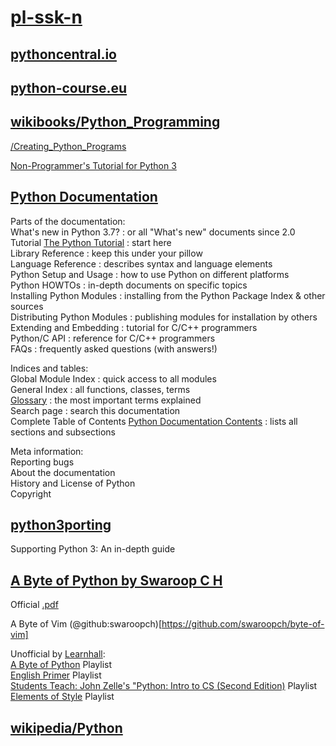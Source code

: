 # [pl-ssk-n](README.md)

## [pythoncentral.io](https://www.pythoncentral.io/)

## [python-course.eu](https://www.python-course.eu/)

## [wikibooks/Python_Programming](https://en.wikibooks.org/wiki/Python_Programming)

 [/Creating_Python_Programs](https://en.wikibooks.org/wiki/Python_Programming/Creating_Python_Programs)

 [Non-Programmer's Tutorial for Python 3](https://en.wikibooks.org/wiki/Non-Programmer%27s_Tutorial_for_Python_3)
## [Python Documentation](https://docs.python.org/)


  
Parts of the documentation:  
What's new in Python 3.7? : or all "What's new" documents since 2.0  
Tutorial [The Python Tutorial](https://docs.python.org/tutorial/index.html) : start here  
Library Reference : keep this under your pillow  
Language Reference : describes syntax and language elements  
Python Setup and Usage : how to use Python on different platforms  
Python HOWTOs : in-depth documents on specific topics  
Installing Python Modules : installing from the Python Package Index & other sources  
Distributing Python Modules : publishing modules for installation by others  
Extending and Embedding : tutorial for C/C++ programmers  
Python/C API : reference for C/C++ programmers  
FAQs : frequently asked questions (with answers!)  

Indices and tables:  
Global Module Index : quick access to all modules  
General Index : all functions, classes, terms  
[Glossary](https://docs.python.org/glossary.html) : the most important terms explained  
Search page : search this documentation  
Complete Table of Contents [Python Documentation Contents](https://docs.python.org/contents.html) : lists all sections and subsections  

Meta information:  
Reporting bugs  
About the documentation  
History and License of Python  
Copyright  

## [python3porting](http://python3porting.com)
Supporting Python 3: An in-depth guide

## [A Byte of Python by Swaroop C H](https://python.swaroopch.com/)

Official [.pdf](https://legacy.gitbook.com/book/swaroopch/byte-of-python/details)  

A Byte of Vim (@github:swaroopch)[https://github.com/swaroopch/byte-of-vim]  


Unofficial by [Learnhall](https://www.youtube.com/channel/UCiWi_eloIEWJwz4iqYDh6SQ):  
[A Byte of Python](https://www.youtube.com/playlist?list=PLfgdZqI9ksaj6f49m9rPw2m1sT97MECDh) Playlist  
[English Primer](https://www.youtube.com/watch?v=epEbUA6kWoc&list=PLfgdZqI9ksahRhb80s44Jud5qMyBseHSZ) Playlist  
[Students Teach: John Zelle's "Python: Intro to CS (Second Edition)](https://www.youtube.com/playlist?list=PLfgdZqI9ksajpCLbiC9uoqt9-lVsr6zBU) Playlist    
[Elements of Style](https://www.learnhall.com/course?courseid=elements-of-style) Playlist  

## [wikipedia/Python](https://en.wikipedia.org/wiki/Python_(programming_language))


